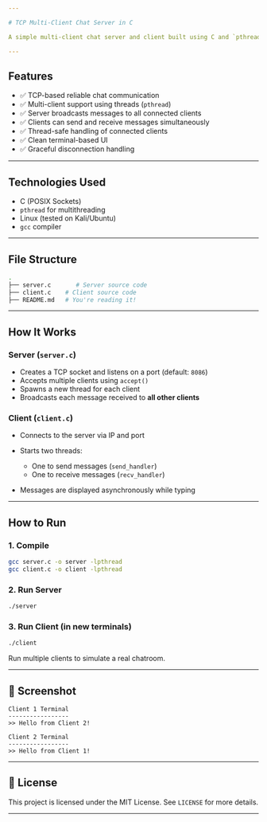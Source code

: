 ```yaml
---

# TCP Multi-Client Chat Server in C

A simple multi-client chat server and client built using C and `pthread`, allowing multiple clients to connect and communicate with each other in real-time through a centralized server.

---
```


## Features

* ✅ TCP-based reliable chat communication
* ✅ Multi-client support using threads (`pthread`)
* ✅ Server broadcasts messages to all connected clients
* ✅ Clients can send and receive messages simultaneously
* ✅ Thread-safe handling of connected clients
* ✅ Clean terminal-based UI
* ✅ Graceful disconnection handling

---

## Technologies Used

* C (POSIX Sockets)
* `pthread` for multithreading
* Linux (tested on Kali/Ubuntu)
* `gcc` compiler

---

## File Structure

```bash
.
├── server.c       # Server source code
├── client.c    # Client source code
├── README.md   # You're reading it!
```

---

## How It Works

### Server (`server.c`)

* Creates a TCP socket and listens on a port (default: `8086`)
* Accepts multiple clients using `accept()`
* Spawns a new thread for each client
* Broadcasts each message received to **all other clients**

### Client (`client.c`)

* Connects to the server via IP and port
* Starts two threads:

  * One to send messages (`send_handler`)
  * One to receive messages (`recv_handler`)
* Messages are displayed asynchronously while typing

---

## How to Run

### 1. Compile

```bash
gcc server.c -o server -lpthread
gcc client.c -o client -lpthread
```

### 2. Run Server

```bash
./server
```

### 3. Run Client (in new terminals)

```bash
./client
```

Run multiple clients to simulate a real chatroom.

---

## 📸 Screenshot

```
Client 1 Terminal
-----------------
>> Hello from Client 2!

Client 2 Terminal
-----------------
>> Hello from Client 1!
```

---


## 📜 License

This project is licensed under the MIT License. See `LICENSE` for more details.

---
